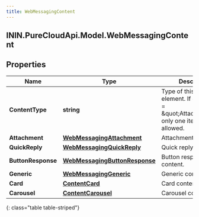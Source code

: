 ```yaml
---
title: WebMessagingContent
---
```

## ININ.PureCloudApi.Model.WebMessagingContent

## Properties

|Name | Type | Description | Notes|
|------------ | ------------- | ------------- | -------------|
| **ContentType** | **string** | Type of this content element. If contentType &#x3D; \&quot;Attachment\&quot; only one item is allowed. | [optional] |
| **Attachment** | [**WebMessagingAttachment**](WebMessagingAttachment.html) | Attachment content. | [optional] |
| **QuickReply** | [**WebMessagingQuickReply**](WebMessagingQuickReply.html) | Quick reply content. | [optional] |
| **ButtonResponse** | [**WebMessagingButtonResponse**](WebMessagingButtonResponse.html) | Button response content. | [optional] |
| **Generic** | [**WebMessagingGeneric**](WebMessagingGeneric.html) | Generic content. | [optional] |
| **Card** | [**ContentCard**](ContentCard.html) | Card content | [optional] |
| **Carousel** | [**ContentCarousel**](ContentCarousel.html) | Carousel content | [optional] |
{: class="table table-striped"}


